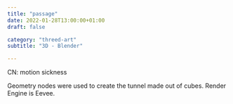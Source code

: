 ```yaml
---
title: "passage"
date: 2022-01-28T13:00:00+01:00
draft: false

category: "threed-art"
subtitle: "3D - Blender"

---
```


CN: motion sickness

Geometry nodes were used to create the tunnel made out of cubes. Render Engine is Eevee.

